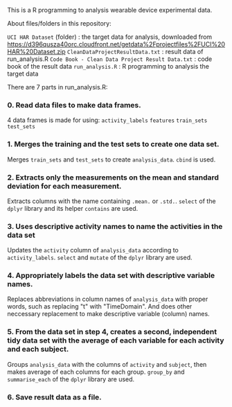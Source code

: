 This is a R programming to analysis wearable device experimental data.

About files/folders in this repository:

  `UCI HAR Dataset` (folder) : the target data for analysis, downloaded from https://d396qusza40orc.cloudfront.net/getdata%2Fprojectfiles%2FUCI%20HAR%20Dataset.zip
  `CleanDataProjectResultData.txt` : result data of run_analysis.R
  `Code Book - Clean Data Project Result Data.txt` : code book of the result data
  `run_analysis.R` : R programming to analysis the target data

There are 7 parts in run_analysis.R:
### 0. Read data files to make data frames.
  4 data frames is made for using:
   `activity_labels`
   `features`
   `train_sets`
   `test_sets`

### 1. Merges the training and the test sets to create one data set.
  Merges `train_sets` and `test_sets` to create `analysis_data`.
  `cbind` is used.

### 2. Extracts only the measurements on the mean and standard deviation for each measurement.
  Extracts columns with the name containing `.mean.` or `.std.`.
  `select` of the `dplyr` library and its helper `contains` are used.

### 3. Uses descriptive activity names to name the activities in the data set
  Updates the `activity` column of `analysis_data` according to `activity_labels`.
  `select` and `mutate` of the `dplyr` library are used.

### 4. Appropriately labels the data set with descriptive variable names.
  Replaces abbreviations in column names of `analysis_data` with proper words, such as replacing "t" with "TimeDomain".
  And does other neccessary replacement to make descriptive variable (column) names.

### 5. From the data set in step 4, creates a second, independent tidy data set with the average of each variable for each activity and each subject.
  Groups `analysis_data` with the columns of `activity` and `subject`, then makes average of each columns for each group.
  `group_by` and `summarise_each` of the `dplyr` library are used.

### 6. Save result data as a file.